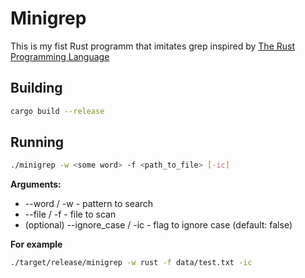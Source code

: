 # Minigrep

This is my fist Rust programm that imitates grep inspired by [The Rust Programming Language](https://doc.rust-lang.org/book/ch12-00-an-io-project.html)

## Building

```bash
cargo build --release
```

## Running

```bash
./minigrep -w <some word> -f <path_to_file> [-ic]
```

**Arguments:**

- --word / -w - pattern to search
- --file / -f - file to scan
- (optional) --ignore_case / -ic - flag to ignore case (default: false)


**For example**

```bash
./target/release/minigrep -w rust -f data/test.txt -ic
```
